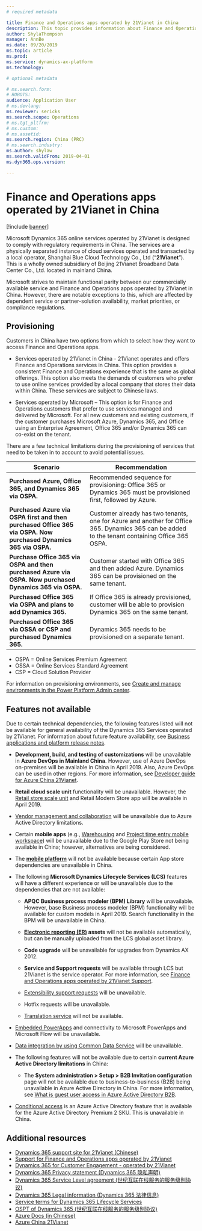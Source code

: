 ```yaml
---
# required metadata

title: Finance and Operations apps operated by 21Vianet in China
description: This topic provides information about Finance and Operations apps operated by 21Vianet in China.
author: ShylaThompson
manager: AnnBe
ms.date: 09/20/2019
ms.topic: article
ms.prod: 
ms.service: dynamics-ax-platform
ms.technology: 

# optional metadata

# ms.search.form: 
# ROBOTS: 
audience: Application User
# ms.devlang: 
ms.reviewer: sericks
ms.search.scope: Operations 
# ms.tgt_pltfrm: 
# ms.custom: 
# ms.assetid: 
ms.search.region: China (PRC)
# ms.search.industry: 
ms.author: shylaw
ms.search.validFrom: 2019-04-01
ms.dyn365.ops.version:  

---
```


# Finance and Operations apps operated by 21Vianet in China

[!include [banner](../includes/banner.md)]

Microsoft Dynamics 365 online services operated by 21Vianet is designed to comply with regulatory requirements in China. The services are a physically separated instance of cloud services operated and transacted by a local operator, Shanghai Blue Cloud Technology Co., Ltd (“**21Vianet**”). This is a wholly owned subsidiary of Beijing 21Vianet Broadband Data Center Co., Ltd. located in mainland China.

Microsoft strives to maintain functional parity between our commercially available service and Finance and Operations apps operated by 21Vianet in China. However, there are notable exceptions to this, which are affected by dependent service or partner-solution availability, market priorities, or compliance regulations.

## Provisioning

Customers in China have two options from which to select how they want to access Finance and Operations apps.

- Services operated by 21Vianet in China - 21Vianet operates and offers Finance and Operations services in China. This option provides a consistent Finance and Operations experience that is the same as global offerings. This option also meets the demands of customers who prefer to use online services provided by a local company that stores their data within China. These services are subject to Chinese laws.

- Services operated by Microsoft – This option is for Finance and Operations customers that prefer to use services managed and delivered by Microsoft. For all new customers and existing customers, if the customer purchases Microsoft Azure, Dynamics 365, and Office using an Enterprise Agreement, Office 365 and/or Dynamics 365 can co-exist on the tenant.

There are a few technical limitations during the provisioning of services that need to be taken in to account to avoid potential issues. 

|Scenario  |Recommendation  |
|---------|---------|
|**Purchased Azure, Office 365, and Dynamics 365 via OSPA.**    |Recommended sequence for provisioning: Office 365 or Dynamics 365 must be provisioned first, followed by Azure.|
|**Purchased Azure via OSPA first and then purchased Office 365 via OSPA. Now purchased Dynamics 365 via OSPA.**   | Customer already has two tenants, one for Azure and another for Office 365. Dynamics 365 can be added to the tenant containing Office 365 OSPA.        |
|**Purchase Office 365 via OSPA and then purchased Azure via OSPA. Now purchased Dynamics 365 via OSPA.**     | Customer started with Office 365 and then added Azure. Dynamics 365 can be provisioned on the same tenant.        |
|**Purchased Office 365 via OSPA and plans to add Dynamics 365.**   |If Office 365 is already provisioned, customer will be able to provision Dynamics 365 on the same tenant.         |
|**Purchased Office 365 via OSSA or CSP and purchased Dynamics 365.**    |Dynamics 365 needs to be provisioned on a separate tenant.          |

- OSPA = Online Services Premium Agreement 
- OSSA = Online Services Standard Agreement
- CSP = Cloud Solution Provider

For information on provisioning environments, see [Create and manage environments in the Power Platform Admin center](https://docs.microsoft.com/en-us/power-platform/admin/create-environment).

## Features not available

Due to certain technical dependencies, the following features listed will not be available for general availability of the Dynamics 365 Services operated by 21Vianet. For information about future feature availability, see [Business applications and platform release notes](https://go.microsoft.com/fwlink/?linkid=2010158).

-   **Development, build, and testing of customizations** will be unavailable in **Azure DevOps in Mainland China**. However, use of Azure DevOps on-premises will be available in China in April 2019. Also, Azure DevOps can be used in other regions. For more information, see [Developer guide for Azure China 21Vianet](https://docs.microsoft.com/azure/china/china-get-started-developer-guide).

-   **Retail cloud scale unit** functionality will be unavailable. However, the [Retail store scale unit](../../../retail/dev-itpro/retail-store-system-begin.md) and Retail Modern Store app will be available in April 2019.

-   [Vendor management and collaboration](../../../supply-chain/procurement/set-up-maintain-vendor-collaboration.md) will be unavailable due to Azure Active Directory limitations.

-   Certain **mobile apps** (e.g., [Warehousing](../../../supply-chain/warehousing/install-configure-warehousing-app.md) and [Project time entry mobile workspace](../../../financials/project-management/mobile-timesheets.md)) will be unavailable due to the Google Play Store not being available in China; however, alternatives are being considered.

-   The **[mobile platform](../mobile-apps/platform/mobile-platform-home-page.md)** will not be available because certain App store dependencies are unavailable in China.

-   The following **Microsoft Dynamics Lifecycle Services (LCS)** features will have a different experience or will be unavailable due to the dependencies that are not available:

    -   **APQC Business process modeler (BPM) Library** will be unavailable. However, base Business process modeler (BPM) functionality will be available for custom models in April 2019. Search functionality in the BPM will be unavailable in China.

    -   **[Electronic reporting (ER)](../analytics/general-electronic-reporting.md?toc=/fin-and-ops/toc.json) assets** will not be available automatically, but can be manually uploaded from the LCS global asset library.

    -   **Code upgrade** will be unavailable for upgrades from Dynamics AX 2012.

    -   **Service and Support requests** will be available through LCS but 21Vianet is the service operator. For more information, see [Finance and Operations apps operated by 21Vianet Support](../lifecycle-services/21vianet-support.md).
    
    -   [Extensibility support requests](../extensibility/extensibility-requests.md) will be unavailable.
    
    -   Hotfix requests will be unavailable.

    -   [Translation service](../lifecycle-services/translation-service-overview.md) will not be available.

-   [Embedded PowerApps](../../fin-ops-core/get-started/embed-power-apps.md) and connectivity to Microsoft PowerApps and Microsoft Flow will be unavailable.

-   [Data integration by using Common Data Service](../data-entities/data-integration-cds.md?toc=/fin-and-ops/toc.json) will be unavailable.

-   The following features will not be available due to certain **current Azure Active Directory limitations** in China:

    -   The **System administration \> Setup \> B2B Invitation configuration** page will not be available due to business-to-business (B2B) being unavailable in Azure Active Directory in China. For more information, see [What is guest user access in Azure Active Directory B2B](https://docs.microsoft.com/azure/active-directory/b2b/what-is-b2b).

-   [Conditional access](https://docs.microsoft.com/azure/active-directory/conditional-access/technical-reference) is an Azure Active Directory feature that is available for the Azure Active Directory Premium 2 SKU. This is unavailable in China. 

## Additional resources

- [Dynamics 365 support site for 21Vianet (Chinese)](https://www.21vbluecloud.com/Dynamics365/)
- [Support for Finance and Operations apps operated by 21Vianet](../lifecycle-services/21vianet-support.md)
- [Dynamics 365 for Customer Engagement - operated by 21Vianet](https://docs.microsoft.com/dynamics365/customer-engagement/admin/datacenter/about-microsoft-cloud-china)
- [Dynamics 365 Privacy statement (Dynamics 365 隐私声明)](https://www.21vbluecloud.com/Dynamics365/d365-privacy/)
- [Dynamics 365 Service Level agreement (世纪互联在线服务的服务级别协议)](https://www.21vbluecloud.com/Dynamics365/d365-sla/)
- [Dynamics 365  Legal information (Dynamics 365 法律信息)](https://www.21vbluecloud.com/Dynamics365/dynamics365-legal/)
- [Service terms for Dynamics 365 Lifecycle Services](https://www.21vbluecloud.com/dynamics365/d365-lcs/)
- [OSPT of Dynamics 365 (世纪互联在线服务的服务级别协议)](https://www.21vbluecloud.com/ostpt/)
- [Azure Docs (in Chinese)](https://docs.azure.cn/zh-cn/)
- [Azure China 21Vianet](https://docs.microsoft.com/azure/china/china-welcome)
